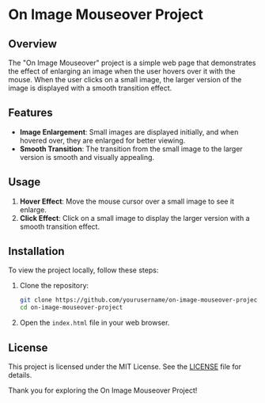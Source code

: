 # On Image Mouseover Project

## Overview

The "On Image Mouseover" project is a simple web page that demonstrates the effect of enlarging an image when the user hovers over it with the mouse. When the user clicks on a small image, the larger version of the image is displayed with a smooth transition effect.

## Features

- **Image Enlargement**: Small images are displayed initially, and when hovered over, they are enlarged for better viewing.
- **Smooth Transition**: The transition from the small image to the larger version is smooth and visually appealing.

## Usage

1. **Hover Effect**: Move the mouse cursor over a small image to see it enlarge.
2. **Click Effect**: Click on a small image to display the larger version with a smooth transition effect.

## Installation

To view the project locally, follow these steps:

1. Clone the repository:

    ```sh
    git clone https://github.com/yourusername/on-image-mouseover-project.git
    cd on-image-mouseover-project
    ```

2. Open the `index.html` file in your web browser.

## License

This project is licensed under the MIT License. See the [LICENSE](LICENSE) file for details.

Thank you for exploring the On Image Mouseover Project!
